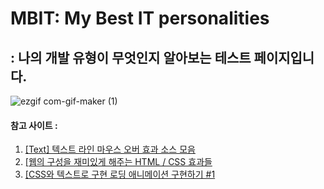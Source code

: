 # MBIT: My Best IT personalities
: 나의 개발 유형이 무엇인지 알아보는 테스트 페이지입니다.
----
![ezgif com-gif-maker (1)](https://user-images.githubusercontent.com/79825411/116448026-9d70b400-a893-11eb-9954-e4350ee65f74.gif)


#### 참고 사이트 :
1. <a href='https://wsss.tistory.com/117'>[Text] 텍스트 라인 마우스 오버 효과 소스 모음</a>
2. <a href='http://rwdb.kr/interestedeffects/'>[웹의 구성을 재미있게 해주는 HTML / CSS 효과들</a>
3. <a href='http://rwdb.kr/css_text/'>[CSS와 텍스트로 구현 로딩 애니메이션 구현하기 #1</a>
